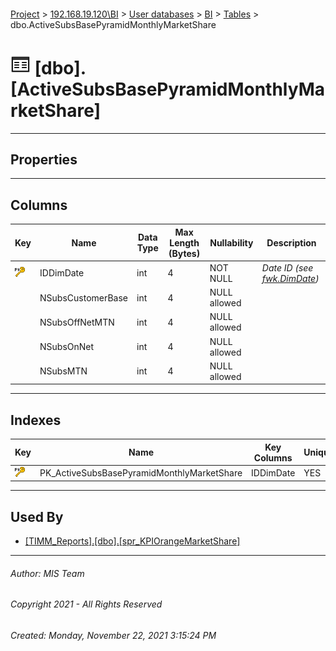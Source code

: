 #### 

[Project](../../../../index.md) > [192.168.19.120\\BI](../../../index.md) > [User databases](../../index.md) > [BI](../index.md) > [Tables](Tables.md) > dbo.ActiveSubsBasePyramidMonthlyMarketShare

# ![Tables](../../../../Images/Table32.png) [dbo].[ActiveSubsBasePyramidMonthlyMarketShare]

---

## <a name="#properties"></a>Properties



---

## <a name="#columns"></a>Columns

| Key | Name | Data Type | Max Length (Bytes) | Nullability | Description |
|---|---|---|---|---|---|
| [![Primary Key PK_ActiveSubsBasePyramidMonthlyMarketShare: IDDimDate](../../../../Images/pk.png)](#indexes) | IDDimDate | int | 4 | NOT NULL | _Date ID (see [fwk.DimDate](DimDate.md))_ |
|  | NSubsCustomerBase | int | 4 | NULL allowed |  |
|  | NSubsOffNetMTN | int | 4 | NULL allowed |  |
|  | NSubsOnNet | int | 4 | NULL allowed |  |
|  | NSubsMTN | int | 4 | NULL allowed |  |


---

## <a name="#indexes"></a>Indexes

| Key | Name | Key Columns | Unique |
|---|---|---|---|
| [![Primary Key PK_ActiveSubsBasePyramidMonthlyMarketShare: IDDimDate](../../../../Images/pk.png)](#indexes) | PK_ActiveSubsBasePyramidMonthlyMarketShare | IDDimDate | YES |


---

## <a name="#usedby"></a>Used By

* [[TIMM_Reports].[dbo].[spr_KPIOrangeMarketShare]](../../TIMM_Reports/Programmability/Stored_Procedures/spr_KPIOrangeMarketShare.md)


---

###### Author:  MIS Team

###### Copyright 2021 - All Rights Reserved

###### Created: Monday, November 22, 2021 3:15:24 PM

